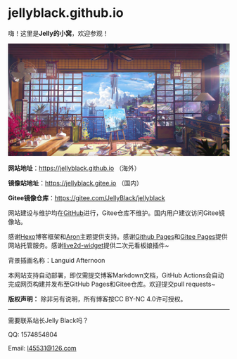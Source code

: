# jellyblack.github.io

嗨！这里是**Jelly的小窝**，欢迎参观！

![背景](source/images/cover.jpg)

**网站地址**：https://jellyblack.github.io （海外）

**镜像站地址**：https://jellyblack.gitee.io （国内）

**Gitee镜像仓库**：https://gitee.com/JellyBlack/jellyblack

网站建设与维护均在[GitHub](https://github.com/JellyBlack/jellyblack.github.io)进行，Gitee仓库不维护。国内用户建议访问Gitee镜像站。

感谢[Hexo](https://hexo.io)博客框架和[Aron](https://github.com/Shen-Yu/hexo-theme-ayer)主题提供支持。感谢[Github Pages](https://pages.github.com)和[Gitee Pages](https://gitee.com/help/articles/4136)提供网站托管服务。感谢[live2d-widget](https://github.com/stevenjoezhang/live2d-widget)提供二次元看板娘插件~

背景插画名称：Languid Afternoon

本网站支持自动部署，即仅需提交博客Markdown文档，GitHub Actions会自动完成网页构建并发布至GitHub Pages和Gitee仓库。欢迎提交pull requests~

**版权声明：** 除非另有说明，所有博客按CC BY-NC 4.0许可授权。

---

需要联系站长Jelly Black吗？

QQ: 1574854804

Email: l45531@126.com

